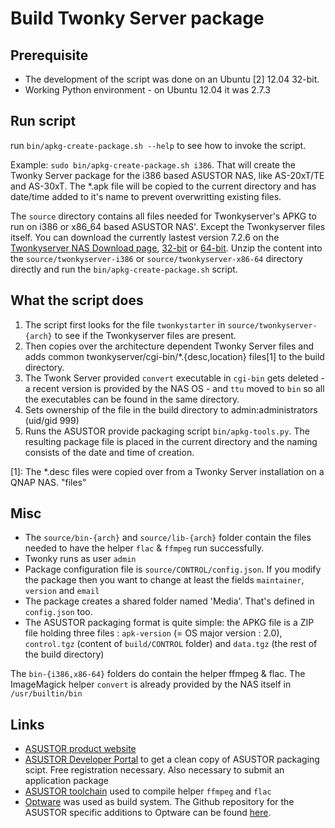# Build Twonky Server package #

## Prerequisite ##
* The development of the script was done on an Ubuntu [2] 12.04 32-bit.
* Working Python environment - on Ubuntu 12.04 it was 2.7.3

## Run script ##

run `bin/apkg-create-package.sh --help` to see how to invoke the script.

Example: `sudo bin/apkg-create-package.sh i386`. That will create the Twonky Server package for the i386 based ASUSTOR NAS, like AS-20xT/TE and AS-30xT. The *.apk file will be copied to the current directory and has date/time added to it's name to prevent overwritting existing files.

The `source` directory contains all files needed for Twonkyserver's APKG to run on i386 or x86_64 based ASUSTOR NAS'. Except the Twonkyserver files itself. You can download the currently lastest version 7.2.6 on the [Twonkyserver NAS Download page](http://www.twonkyforum.com/downloads/7.2.6-2/), [32-bit](http://www.twonkyforum.com/downloads/7.2.6-2/twonky-i686-glibc-2.9-7.2.6-2.zip) or [64-bit](http://www.twonkyforum.com/downloads/7.2.6-2/twonky-x86-64-glibc-2.9-7.2.6-2.zip). Unzip the content into the `source/twonkyserver-i386` or `source/twonkyserver-x86-64` directory directly and run the `bin/apkg-create-package.sh` script.

## What the script does ##

1. The script first looks for the file `twonkystarter` in `source/twonkyserver-{arch}` to see if the Twonkyserver files are present.
2. Then copies over the architecture dependent Twonky Server files and adds common twonkyserver/cgi-bin/*.{desc,location} files[1] to the build directory.
3. The Twonk Server provided `convert` executable in `cgi-bin` gets deleted - a recent version is provided by the NAS OS - and `ttu` moved to `bin` so all the executables can be found in the same directory.
4. Sets ownership of the file in the build directory to admin:administrators (uid/gid 999)
5. Runs the ASUSTOR provide packaging script `bin/apkg-tools.py`. The resulting package file is placed in the current directory and the naming consists of the date and time of creation.

[1]: The *.desc files were copied over from a Twonky Server installation on a QNAP NAS. "files"

## Misc ##
* The `source/bin-{arch}` and `source/lib-{arch}` folder contain the files needed to have the helper `flac` & `ffmpeg` run successfully.
* Twonky runs as user `admin`
* Package configuration file is `source/CONTROL/config.json`. If you modify the package then you want to change at least the fields `maintainer`, `version` and `email`
* The package creates a shared folder named 'Media'. That's defined in `config.json` too.
* The ASUSTOR packaging format is quite simple: the APKG file is a ZIP file holding three files : `apk-version` (= OS major version : 2.0), `control.tgz` (content of `build/CONTROL` folder) and `data.tgz` (the rest of the build directory)

The `bin-{i386,x86-64}` folders do contain the helper ffmpeg & flac. The ImageMagick helper `convert` is already provided by the NAS itself in `/usr/builtin/bin`

## Links ##
* [ASUSTOR product website](http://www.asustor.com/)
* [ASUSTOR Developer Portal](http://developer.asustor.com) to get a clean copy of ASUSTOR packaging scipt. Free registration necessary. Also necessary to submit an application package
* [ASUSTOR toolchain](http://sourceforge.net/projects/asgpl/files/ADM%202.0/Toolchain/) used to compile helper `ffmpeg` and `flac`
* [Optware](http://www.nslu2-linux.org/wiki/Optware/HomePage) was used as build system. The Github repository for the ASUSTOR specific additions to Optware can be found [here](https://github.com/boretom/optware).
